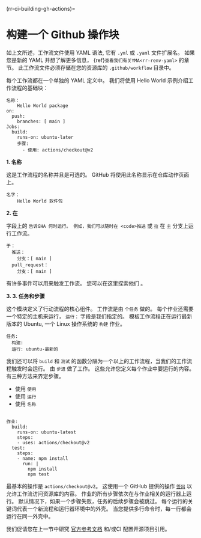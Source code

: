 (rr-ci-building-gh-actions)=
# 构建一个 Github 操作块

如上文所述，工作流文件使用 YAML 语法, 它有 `.yml` 或 `.yaml` 文件扩展名。 如果您是新的 YAML 并想了解更多信息， {ref}`查看我们有关YMA<rr-renv-yaml>` 的章节。 此工作流文件必须存储在您的资源库的 `.github/workflow` 目录中。

每个工作流都在一个单独的 YAML 定义中。 我们将使用 Hello World 示例介绍工作流程的基础块：

```
名称：
    Hello World package
on:
  push:
    branches: [ main ]
Jobs:
  build:
    runs-on: ubuntu-later
    步骤:
      - 使用: actions/checkout@v2
```

**1. 名称**

这是工作流程的名称并且是可选的。 GitHub 将使用此名称显示在仓库动作页面上。
```
名字：
    Hello World 软件包
```

**2. 在**

字段上的 `告诉GHA 何时运行。 例如，我们可以随时在 <code>推送` 或 `拉` 在 `主` 分支上运行工作流。
```
于：
  推送：
    分支：[ main ]
  pull_request：
    分支：[ main ]
```
有许多事件可以用来触发工作流。 您可以在这里探索他们 [](https://docs.github.com/en/free-pro-team@latest/actions/reference/workflow-syntax-for-github-actions)。

**3. 3. 任务和步骤**

这个模块定义了行动流程的核心组件。 工作流是由 `个任务` 做的。 每个作业还需要一个特定的主机来运行， `运行：` 字段是我们指定的。 模板工作流程正在运行最新版本的 Ubuntu, 一个 Linux 操作系统的 `构建` 作业。

```
任务:
  构建:
  运行: ubuntu-最新的
```

我们还可以将 `build` 和 `测试` 的函数分隔为一个以上的工作流程，当我们的工作流程触发时会运行。 由 `步进` 做了工作。 这些允许您定义每个作业中要运行的内容。 有三种方法来界定步骤。

- 使用 `使用`
- 使用 `运行`
- 使用 `名称`

```

作业:
  build:
    runs-on: ubuntu-latest
    steps:
    - uses: actions/checkout@v2
  test:
    steps:
    - name: npm install
      run: |
        npm install
        npm test
```

最基本的操作是 `actions/checkout@v2`。 这使用一个 GitHub 提供的操作 [`签出`](https://github.com/actions/checkout) 以允许工作流访问资源库的内容。 作业的所有步骤依次在与作业相关的运行器上运行。 默认情况下，如果一个步骤失败，任务的后续步骤会被跳过。 每个运行的关键词代表一个新流程和运行器环境中的外壳。 当您提供多行命令时，每一行都会运行在同一外壳中。

我们促请您在上一节中研究 [官方参考文档](https://docs.github.com/en/actions/reference/workflow-syntax-for-github-actions) 和/或CI 配置开源项目引用。
